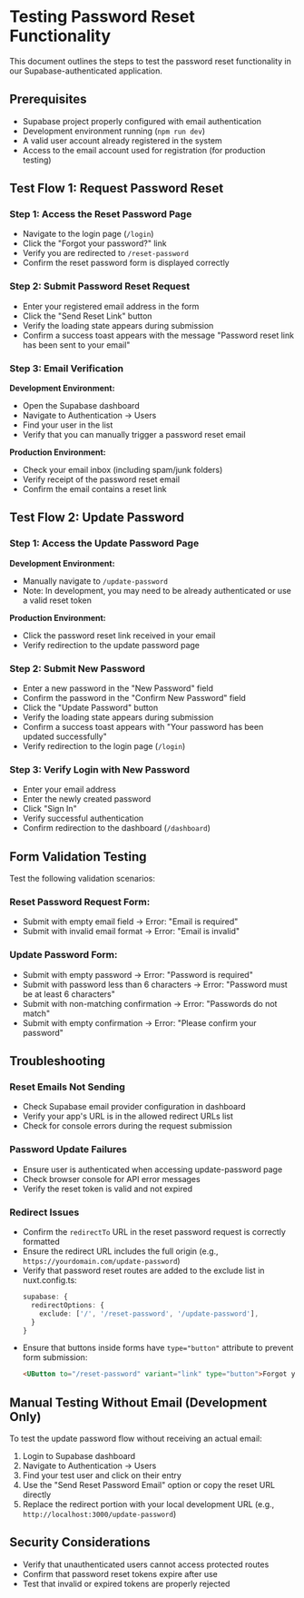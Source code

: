 # Testing Password Reset Functionality

This document outlines the steps to test the password reset functionality in our Supabase-authenticated application.

## Prerequisites

- Supabase project properly configured with email authentication
- Development environment running (`npm run dev`)
- A valid user account already registered in the system
- Access to the email account used for registration (for production testing)

## Test Flow 1: Request Password Reset

### Step 1: Access the Reset Password Page
- Navigate to the login page (`/login`)
- Click the "Forgot your password?" link
- Verify you are redirected to `/reset-password`
- Confirm the reset password form is displayed correctly

### Step 2: Submit Password Reset Request
- Enter your registered email address in the form
- Click the "Send Reset Link" button
- Verify the loading state appears during submission
- Confirm a success toast appears with the message "Password reset link has been sent to your email"

### Step 3: Email Verification
**Development Environment:**
- Open the Supabase dashboard
- Navigate to Authentication → Users
- Find your user in the list
- Verify that you can manually trigger a password reset email

**Production Environment:**
- Check your email inbox (including spam/junk folders)
- Verify receipt of the password reset email
- Confirm the email contains a reset link

## Test Flow 2: Update Password

### Step 1: Access the Update Password Page
**Development Environment:**
- Manually navigate to `/update-password`
- Note: In development, you may need to be already authenticated or use a valid reset token

**Production Environment:**
- Click the password reset link received in your email
- Verify redirection to the update password page

### Step 2: Submit New Password
- Enter a new password in the "New Password" field
- Confirm the password in the "Confirm New Password" field
- Click the "Update Password" button
- Verify the loading state appears during submission
- Confirm a success toast appears with "Your password has been updated successfully"
- Verify redirection to the login page (`/login`)

### Step 3: Verify Login with New Password
- Enter your email address
- Enter the newly created password
- Click "Sign In"
- Verify successful authentication
- Confirm redirection to the dashboard (`/dashboard`)

## Form Validation Testing

Test the following validation scenarios:

### Reset Password Request Form:
- Submit with empty email field → Error: "Email is required"
- Submit with invalid email format → Error: "Email is invalid"

### Update Password Form:
- Submit with empty password → Error: "Password is required"
- Submit with password less than 6 characters → Error: "Password must be at least 6 characters"
- Submit with non-matching confirmation → Error: "Passwords do not match"
- Submit with empty confirmation → Error: "Please confirm your password"

## Troubleshooting

### Reset Emails Not Sending
- Check Supabase email provider configuration in dashboard
- Verify your app's URL is in the allowed redirect URLs list
- Check for console errors during the request submission

### Password Update Failures
- Ensure user is authenticated when accessing update-password page
- Check browser console for API error messages
- Verify the reset token is valid and not expired

### Redirect Issues
- Confirm the `redirectTo` URL in the reset password request is correctly formatted
- Ensure the redirect URL includes the full origin (e.g., `https://yourdomain.com/update-password`)
- Verify that password reset routes are added to the exclude list in nuxt.config.ts:
  ```typescript
  supabase: {
    redirectOptions: {
      exclude: ['/', '/reset-password', '/update-password'],
    }
  }
  ```
- Ensure that buttons inside forms have `type="button"` attribute to prevent form submission:
  ```html
  <UButton to="/reset-password" variant="link" type="button">Forgot your password?</UButton>
  ```

## Manual Testing Without Email (Development Only)

To test the update password flow without receiving an actual email:

1. Login to Supabase dashboard
2. Navigate to Authentication → Users
3. Find your test user and click on their entry
4. Use the "Send Reset Password Email" option or copy the reset URL directly
5. Replace the redirect portion with your local development URL
   (e.g., `http://localhost:3000/update-password`)

## Security Considerations

- Verify that unauthenticated users cannot access protected routes
- Confirm that password reset tokens expire after use
- Test that invalid or expired tokens are properly rejected
